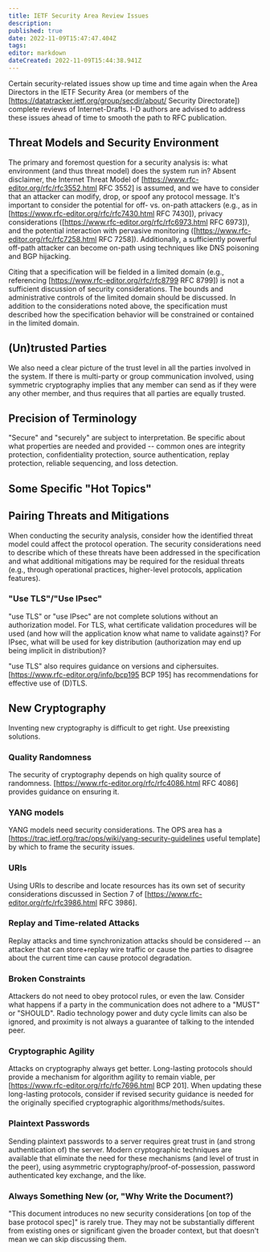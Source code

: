 ```yaml
---
title: IETF Security Area Review Issues
description: 
published: true
date: 2022-11-09T15:47:47.404Z
tags: 
editor: markdown
dateCreated: 2022-11-09T15:44:38.941Z
---
```


Certain security-related issues show up time and time again when the Area Directors in the IETF Security Area (or members of the [https://datatracker.ietf.org/group/secdir/about/ Security Directorate]) complete reviews of Internet-Drafts. I-D authors are advised to address these issues ahead of time to smooth the path to RFC publication. 

## Threat Models and Security Environment

The primary and foremost question for a security analysis is: what environment (and thus threat model) does the system run in?  Absent disclaimer, the Internet Threat Model of [https://www.rfc-editor.org/rfc/rfc3552.html RFC 3552] is assumed, and we have to consider that an attacker can modify, drop, or spoof any protocol message.  It's important to consider the potential for off- vs. on-path attackers (e.g., as in [https://www.rfc-editor.org/rfc/rfc7430.html RFC 7430]), privacy considerations ([https://www.rfc-editor.org/rfc/rfc6973.html RFC 6973]), and the potential interaction with pervasive monitoring ([https://www.rfc-editor.org/rfc/rfc7258.html RFC 7258]).  Additionally, a sufficiently powerful off-path attacker can become on-path using techniques like DNS poisoning and BGP hijacking. 

Citing that a specification will be fielded in a limited domain (e.g., referencing [https://www.rfc-editor.org/rfc/rfc8799 RFC 8799]) is not a sufficient discussion of security considerations.  The bounds and administrative controls of the limited domain should be discussed.  In addition to the considerations noted above, the specification must described how the specification behavior will be constrained or contained in the limited domain.

## (Un)trusted Parties

We also need a clear picture of the trust level in all the parties involved in the system.  If there is multi-party or group communication involved, using symmetric cryptography implies that any member can send as if they were any other member, and thus requires that all parties are equally trusted.

## Precision of Terminology

"Secure" and "securely" are subject to interpretation.  Be specific about what properties are needed and provided -- common ones are integrity protection, confidentiality protection, source authentication, replay protection, reliable sequencing, and loss detection.  

## Some Specific "Hot Topics"

## Pairing Threats and Mitigations

When conducting the security analysis, consider how the identified threat model could affect the protocol operation.  The security considerations need to describe which of these threats have been addressed in the specification and what additional mitigations may be required for the residual threats (e.g., through operational practices, higher-level protocols, application features).

### "Use TLS"/"Use IPsec"

"use TLS" or "use IPsec" are not complete solutions without an authorization model.  For TLS, what certificate validation procedures will be used (and how will the application know what name to validate against)?  For IPsec, what will be used for key distribution (authorization may end up being implicit in distribution)?  

"use TLS" also requires guidance on versions and ciphersuites.  [https://www.rfc-editor.org/info/bcp195 BCP 195] has recommendations for effective use of (D)TLS.

## New Cryptography

Inventing new cryptography is difficult to get right.  Use preexisting solutions.

### Quality Randomness
The security of cryptography depends on high quality source of randomness. [https://www.rfc-editor.org/rfc/rfc4086.html RFC 4086] provides guidance on ensuring it. 

### YANG models

YANG models need security considerations.  The OPS area has a [https://trac.ietf.org/trac/ops/wiki/yang-security-guidelines useful template] by which to frame the security issues.

### URIs

Using URIs to describe and locate resources has its own set of security considerations discussed in Section 7 of [https://www.rfc-editor.org/rfc/rfc3986.html RFC 3986].

### Replay and Time-related Attacks

Replay attacks and time synchronization attacks should be considered -- an attacker that can store+replay wire traffic or cause the parties to disagree about the current time can cause protocol degradation.

### Broken Constraints

Attackers do not need to obey protocol rules, or even the law.  Consider what happens if a party in the communication does not adhere to a "MUST" or "SHOULD".  Radio technology power and duty cycle limits can also be ignored, and proximity is not always a guarantee of talking to the intended peer.

### Cryptographic Agility

Attacks on cryptography always get better.  Long-lasting protocols should provide a mechanism for algorithm agility to remain viable, per [https://www.rfc-editor.org/rfc/rfc7696.html BCP 201].  When updating these long-lasting protocols, consider if revised security guidance is needed for the originally specified cryptographic algorithms/methods/suites.

### Plaintext Passwords

Sending plaintext passwords to a server requires great trust in (and strong authentication of) the server.  Modern cryptographic techniques are available that eliminate the need for these mechanisms (and level of trust in the peer), using asymmetric cryptography/proof-of-possession, password authenticated key exchange, and the like.

### Always Something New (or, "Why Write the Document?)

"This document introduces no new security considerations [on top of the base protocol spec]" is rarely true.  They may not be substantially different from existing ones or significant given the broader context, but that doesn't mean we can skip discussing them.
